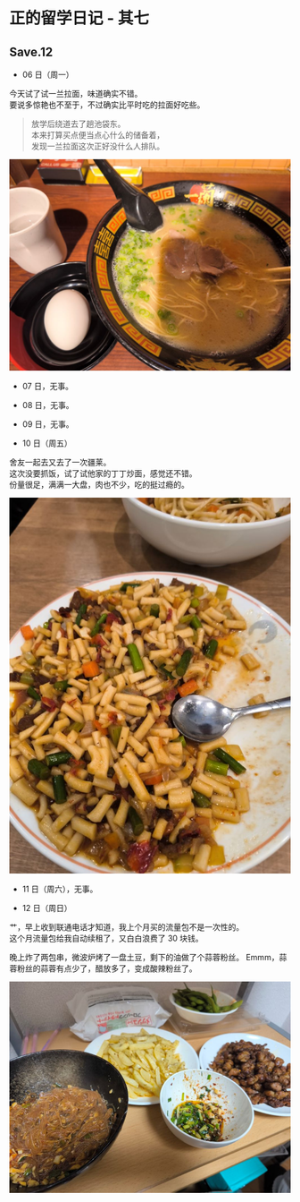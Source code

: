 # 正的留学日记 - 其七

## Save.12

- 06 日（周一）

今天试了试一兰拉面，味道确实不错。  
要说多惊艳也不至于，不过确实比平时吃的拉面好吃些。

> 放学后绕道去了趟池袋东。  
> 本来打算买点便当点心什么的储备着，  
> 发现一兰拉面这次正好没什么人排队。

![07-一兰拉面](./images/07-一兰拉面.jpg)

- 07 日，无事。
- 08 日，无事。
- 09 日，无事。

- 10 日（周五）

舍友一起去又去了一次疆莱。  
这次没要抓饭，试了试他家的丁丁炒面，感觉还不错。  
份量很足，满满一大盘，肉也不少，吃的挺过瘾的。

![07-丁丁炒面](./images/07-丁丁炒面.jpg)

- 11 日（周六），无事。

- 12 日（周日）

艹，早上收到联通电话才知道，我上个月买的流量包不是一次性的。  
这个月流量包给我自动续租了，又白白浪费了 30 块钱。

晚上炸了两包串，微波炉烤了一盘土豆，剩下的油做了个蒜蓉粉丝。
Emmm，蒜蓉粉丝的蒜蓉有点少了，醋放多了，变成酸辣粉丝了。

![07-炸串、蒜蓉粉丝、烤土豆](./images/07-炸串、蒜蓉粉丝、烤土豆.jpg)
